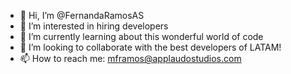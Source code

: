 - 👋 Hi, I’m @FernandaRamosAS
- 👀 I’m interested in hiring developers
- 🌱 I’m currently learning about this wonderful world of code 
- 💞️ I’m looking to collaborate with the best developers of LATAM! 
- 📫 How to reach me: mframos@applaudostudios.com
